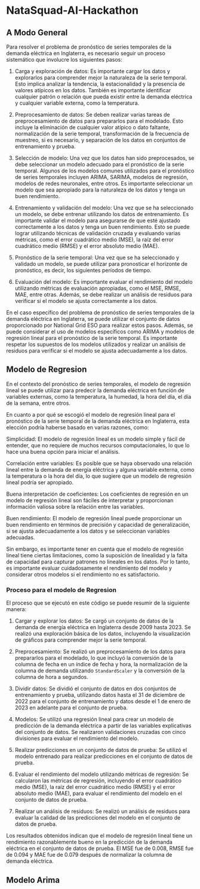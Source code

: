 # NataSquad-AI-Hackathon

## A Modo General
Para resolver el problema de pronóstico de series temporales de la demanda eléctrica en Inglaterra, es necesario seguir un proceso sistemático que involucre los siguientes pasos:

1. Carga y exploración de datos: Es importante cargar los datos y explorarlos para comprender mejor la naturaleza de la serie temporal. Esto implica analizar la tendencia, la estacionalidad y la presencia de valores atípicos en los datos. También es importante identificar cualquier patrón o relación que pueda existir entre la demanda eléctrica y cualquier variable externa, como la temperatura.

2. Preprocesamiento de datos: Se deben realizar varias tareas de preprocesamiento de datos para prepararlos para el modelado. Esto incluye la eliminación de cualquier valor atípico o dato faltante, normalización de la serie temporal, transformación de la frecuencia de muestreo, si es necesario, y separación de los datos en conjuntos de entrenamiento y prueba.

3. Selección de modelo: Una vez que los datos han sido preprocesados, se debe seleccionar un modelo adecuado para el pronóstico de la serie temporal. Algunos de los modelos comunes utilizados para el pronóstico de series temporales incluyen ARIMA, SARIMA, modelos de regresión, modelos de redes neuronales, entre otros. Es importante seleccionar un modelo que sea apropiado para la naturaleza de los datos y tenga un buen rendimiento.

4. Entrenamiento y validación del modelo: Una vez que se ha seleccionado un modelo, se debe entrenar utilizando los datos de entrenamiento. Es importante validar el modelo para asegurarse de que esté ajustado correctamente a los datos y tenga un buen rendimiento. Esto se puede lograr utilizando técnicas de validación cruzada y evaluando varias métricas, como el error cuadrático medio (MSE), la raíz del error cuadrático medio (RMSE) y el error absoluto medio (MAE).

5. Pronóstico de la serie temporal: Una vez que se ha seleccionado y validado un modelo, se puede utilizar para pronosticar el horizonte de pronóstico, es decir, los siguientes períodos de tiempo.

6. Evaluación del modelo: Es importante evaluar el rendimiento del modelo utilizando métricas de evaluación apropiadas, como el MSE, RMSE, MAE, entre otras. Además, se debe realizar un análisis de residuos para verificar si el modelo se ajusta correctamente a los datos.

En el caso específico del problema de pronóstico de series temporales de la demanda eléctrica en Inglaterra, se puede utilizar el conjunto de datos proporcionado por National Grid ESO para realizar estos pasos. Además, se puede considerar el uso de modelos específicos como ARIMA y modelos de regresión lineal para el pronóstico de la serie temporal. Es importante respetar los supuestos de los modelos utilizados y realizar un análisis de residuos para verificar si el modelo se ajusta adecuadamente a los datos.

## Modelo de Regresion

 En el contexto del pronóstico de series temporales, el modelo de regresión lineal se puede utilizar para predecir la demanda eléctrica en función de variables externas, como la temperatura, la humedad, la hora del día, el día de la semana, entre otros.

 En cuanto a por qué se escogió el modelo de regresión lineal para el pronóstico de la serie temporal de la demanda eléctrica en Inglaterra, esta elección podría haberse basado en varias razones, como:

Simplicidad: El modelo de regresión lineal es un modelo simple y fácil de entender, que no requiere de muchos recursos computacionales, lo que lo hace una buena opción para iniciar el análisis.

Correlación entre variables: Es posible que se haya observado una relación lineal entre la demanda de energía eléctrica y alguna variable externa, como la temperatura o la hora del día, lo que sugiere que un modelo de regresión lineal podría ser apropiado.

Buena interpretación de coeficientes: Los coeficientes de regresión en un modelo de regresión lineal son fáciles de interpretar y proporcionan información valiosa sobre la relación entre las variables.

Buen rendimiento: El modelo de regresión lineal puede proporcionar un buen rendimiento en términos de precisión y capacidad de generalización, si se ajusta adecuadamente a los datos y se seleccionan variables adecuadas.

Sin embargo, es importante tener en cuenta que el modelo de regresión lineal tiene ciertas limitaciones, como la suposición de linealidad y la falta de capacidad para capturar patrones no lineales en los datos. Por lo tanto, es importante evaluar cuidadosamente el rendimiento del modelo y considerar otros modelos si el rendimiento no es satisfactorio.

### Proceso para el modelo de Regresion

El proceso que se ejecutó en este código se puede resumir de la siguiente manera:

1. Cargar y explorar los datos: Se cargó un conjunto de datos de la demanda de energía eléctrica en Inglaterra desde 2009 hasta 2023. Se realizó una exploración básica de los datos, incluyendo la visualización de gráficos para comprender mejor la serie temporal.

2. Preprocesamiento: Se realizó un preprocesamiento de los datos para prepararlos para el modelado, lo que incluyó la conversión de la columna de fecha en un índice de fecha y hora, la normalización de la columna de demanda utilizando `StandardScaler` y la conversión de la columna de hora a segundos.

3. Dividir datos: Se dividió el conjunto de datos en dos conjuntos de entrenamiento y prueba, utilizando datos hasta el 31 de diciembre de 2022 para el conjunto de entrenamiento y datos desde el 1 de enero de 2023 en adelante para el conjunto de prueba.

4. Modelos: Se utilizó una regresión lineal para crear un modelo de predicción de la demanda eléctrica a partir de las variables explicativas del conjunto de datos. Se realizaron validaciones cruzadas con cinco divisiones para evaluar el rendimiento del modelo.

5. Realizar predicciones en un conjunto de datos de prueba: Se utilizó el modelo entrenado para realizar predicciones en el conjunto de datos de prueba.

6. Evaluar el rendimiento del modelo utilizando métricas de regresión: Se calcularon las métricas de regresión, incluyendo el error cuadrático medio (MSE), la raíz del error cuadrático medio (RMSE) y el error absoluto medio (MAE), para evaluar el rendimiento del modelo en el conjunto de datos de prueba.

7. Realizar un análisis de residuos: Se realizó un análisis de residuos para evaluar la calidad de las predicciones del modelo en el conjunto de datos de prueba.

Los resultados obtenidos indican que el modelo de regresión lineal tiene un rendimiento razonablemente bueno en la predicción de la demanda eléctrica en el conjunto de datos de prueba. El MSE fue de 0.008, RMSE fue de 0.094 y MAE fue de 0.079 después de normalizar la columna de demanda eléctrica.

## Modelo Arima
